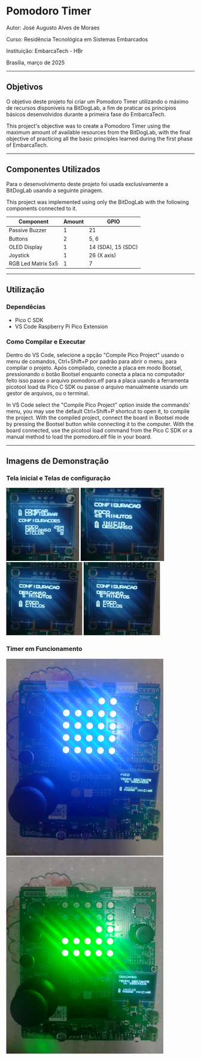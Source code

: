# Pomodoro Timer

Autor: José Augusto Alves de Moraes

Curso: Residência Tecnológica em Sistemas Embarcados

Instituição: EmbarcaTech - HBr

Brasília, março de 2025

---

## Objetivos

O objetivo deste projeto foi criar um Pomodoro Timer utilizando o máximo de recursos disponíveis na BitDogLab, a fim de praticar os princípios básicos desenvolvidos durante a primeira fase do EmbarcaTech.

This project's objective was to create a Pomodoro Timer using the maximum amount of available resources from the BitDogLab, with the final objective of practicing all the basic principles learned during the first phase of EmbarcaTech.

---

## Componentes Utilizados

Para o desenvolvimento deste projeto foi usada exclusivamente a BitDogLab usando a seguinte pinagem.

This project was implemented using only the BitDogLab with the following components connected to it.

| Component          | Amount | GPIO               |
| ------------------ | ------ | -------------------|
| Passive Buzzer     | 1      | 21                 |
| Buttons            | 2      | 5, 6               |
| OLED Display       | 1      | 14 (SDA), 15 (SDC) |
| Joystick           | 1      | 26 (X axis)        |
| RGB Led Matrix 5x5 | 1      | 7                  |

---

## Utilização

### Dependêcias

- Pico C SDK
- VS Code Raspberry Pi Pico Extension

### Como Compilar e Executar

Dentro do VS Code, selecione a opção "Compile Pico Project" usando o menu de comandos, Ctrl+Shift+P por padrão para abrir o menu, para compilar o projeto. Após compilado, conecte a placa em modo Bootsel, pressionando o botão Bootsel enquanto conecta a placa no computador feito isso passe o arquivo pomodoro.elf para a placa usando a ferramenta picotool load da Pico C SDK ou passe o arquivo manualmente usando um gestor de arquivos, ou o terminal.

In VS Code select the "Compile Pico Project" option inside the commands' menu, you may use the default Ctrl+Shift+P shortcut to open it, to compile the project. With the compiled project, connect the board in Bootsel mode by pressing the Bootsel button while connecting it to the computer. With the board connected, use the picotool load command from the Pico C SDK or a manual method to load the pomodoro.elf file in your board.

---

## Imagens de Demonstração

### Tela inicial e Telas de configuração

<p>
    <img src="./assets/tela_inicial.jpg"
         alt="Tela Inicial"
         height=195>
    <img src="./assets/tela_config_1.jpg"
         alt="Tela de Configuração de Foco"
         height=195>
    <img src="./assets/tela_config_2.jpg"
         alt="Tela de Configuração de Descanso"
         height=195>
    <img src="./assets/tela_config_3.jpg"
         alt="Tela de Configuração de Ciclos"
         height=195>
</p>

### Timer em Funcionamento

<p>
    <img src="./assets/funcionamento_1.jpg"
         alt="Tela Inicial"
         width=420>
    <img src="./assets/funcionamento_2.jpg"
         alt="Tela de Configuração de Foco"
         width=420>
</p>
